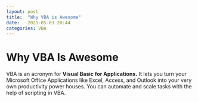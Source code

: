 ```yaml
---
layout: post
title:  "Why VBA is Awesome"
date:   2021-05-03 20:44
categories: VBA
---
```


# Why VBA Is Awesome

VBA is an acronym for **Visual Basic for Applications.**  It lets you turn your Microsoft Office Applications like Excel, Access, and Outlook into your very own productivity power houses.  You can automate and scale tasks with the help of scripting in VBA.

